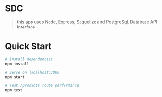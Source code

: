 # SDC

> this app uses Node, Express, Sequelize and PostgreSql.
> Database
> API Interface

# Quick Start

``` bash
# Install dependencies
npm install

# Serve on localhost:3000
npm start

# Test /products route performance
npm test

```